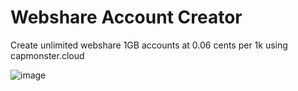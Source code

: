 # Webshare Account Creator
Create unlimited webshare 1GB accounts at 0.06 cents per 1k using capmonster.cloud


![image](https://github.com/TheVisual/webshare-account-creator/assets/132447890/e12842ff-71de-41c1-acaf-f1f5d9f35aa4)
